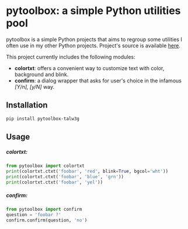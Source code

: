 # pytoolbox: a simple Python utilities pool


pytoolbox is a simple Python projects that aims to regroup some
utilities I often use in my other Python projects.
Project's source is available [here](https://github.com/Talw3g/pytoolbox).

This project currently includes the following modules:

  * **colortxt**: offers a convenient way to customize text with color, background and blink.
  * **confirm**: a dialog wrapper that asks for user's
  choice in the infamous *[Y/n], [y/N]* way.

## Installation

```bash
pip install pytoolbox-talw3g
```

## Usage

##### colortxt:
```python
from pytoolbox import colortxt
print(colortxt.ctxt('foobar', 'red', blink=True, bgcol='wht'))
print(colortxt.ctxt('foobar', 'blue', 'grn'))
print(colortxt.ctxt('foobar', 'yel'))
```

##### confirm:
```python
from pytoolbox import confirm
question = 'foobar ?'
confirm.confirm(question, 'no')
```
